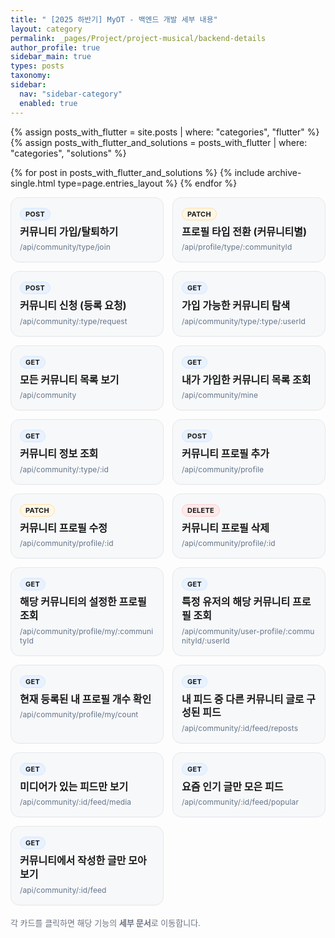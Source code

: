 ```yaml
---
title: " [2025 하반기] MyOT - 백엔드 개발 세부 내용"
layout: category
permalink: _pages/Project/project-musical/backend-details
author_profile: true
sidebar_main: true
types: posts
taxonomy:
sidebar:
  nav: "sidebar-category"
  enabled: true
---
```


{% assign posts_with_flutter = site.posts | where: "categories", "flutter" %}
{% assign posts_with_flutter_and_solutions = posts_with_flutter | where: "categories", "solutions" %}

{% for post in posts_with_flutter_and_solutions %}
  {% include archive-single.html type=page.entries_layout %}
{% endfor %}

<style>

#backend-detail {
  --bd-border: #e5e7eb;
  --bd-bg: rgba(245,246,248,.65);
  --bd-text-sub: #64748b;
  --bd-get: #e8f2ff;
  --bd-get-b: #d6e7ff;
  --bd-patch: #fff7e6;
  --bd-patch-b: #ffe0a8;
  --bd-del: #ffe9e9;
  --bd-del-b: #ffcdcd;
}

/* grid */
#backend-detail .feature-grid {
  display: grid;
  grid-template-columns: repeat(auto-fill, minmax(240px, 1fr));
  gap: 14px;
  margin-top: 8px;
}

/* card */
#backend-detail .feature-card {
  display: block;
  padding: 16px 14px;
  border-radius: 14px;
  border: 1px solid var(--bd-border);
  background: var(--bd-bg);
  box-shadow: 0 1px 0 rgba(0,0,0,.02);
  transition: transform .08s ease, box-shadow .12s ease, background .12s ease;
  text-decoration: none !important;
  color: inherit;
}
#backend-detail .feature-card:hover {
  transform: translateY(-2px);
  background: #fff;
  box-shadow: 0 6px 18px rgba(0,0,0,.07);
}

/* method badge */
#backend-detail .feature-kicker {
  display: inline-block;
  font-size: 11px;
  font-weight: 700;
  letter-spacing: .02em;
  padding: 2px 8px;
  border-radius: 999px;
  background: var(--bd-get);          /* 기본: GET */
  border: 1px solid var(--bd-get-b);
  margin-bottom: 8px;
}
#backend-detail .feature-kicker.alt {   /* PATCH */
  background: var(--bd-patch);
  border-color: var(--bd-patch-b);
}
#backend-detail .feature-kicker.danger { /* DELETE */
  background: var(--bd-del);
  border-color: var(--bd-del-b);
}

#backend-detail .feature-title {
  font-size: 16px;
  font-weight: 700;
  line-height: 1.35;
  margin-bottom: 6px;
}
#backend-detail .feature-sub {
  font-size: 12px;
  color: var(--bd-text-sub);
  letter-spacing: .01em;
  word-break: break-all;
}
#backend-detail .feature-note {
  margin-top: 18px;
  font-size: 13px;
  color: #6b7280;
}

/* 작은 화면 spacing 보정 */
@media (max-width: 420px) {
  #backend-detail .feature-card { padding: 14px 12px; }
  #backend-detail .feature-title { font-size: 15px; }
}

/* 다크모드(있다면) 살짝 톤다운 */
@media (prefers-color-scheme: dark) {
  #backend-detail {
    --bd-border: rgba(255,255,255,.12);
    --bd-bg: rgba(255,255,255,.04);
    --bd-text-sub: #9aa4b2;
  }
}
</style>

<div id="backend-detail">

<div class="feature-grid">
  <!-- 1 -->
  <a class="feature-card" href="/SKT/main-project/backend/join-leave/">
    <div class="feature-kicker">POST</div>
    <div class="feature-title">커뮤니티 가입/탈퇴하기</div>
    <div class="feature-sub">/api/community/type/join</div>
  </a>

  <!-- 2 -->
  <a class="feature-card" href="/SKT/main-project/backend/profile-switch/">
    <div class="feature-kicker alt">PATCH</div>
    <div class="feature-title">프로필 타입 전환 (커뮤니티별)</div>
    <div class="feature-sub">/api/profile/type/:communityId</div>
  </a>

  <!-- 3 -->
  <a class="feature-card" href="/SKT/main-project/backend/request/">
    <div class="feature-kicker">POST</div>
    <div class="feature-title">커뮤니티 신청 (등록 요청)</div>
    <div class="feature-sub">/api/community/:type/request</div>
  </a>

  <!-- 4 -->
  <a class="feature-card" href="/SKT/main-project/backend/discover/">
    <div class="feature-kicker">GET</div>
    <div class="feature-title">가입 가능한 커뮤니티 탐색</div>
    <div class="feature-sub">/api/community/type/:type/:userId</div>
  </a>

  <!-- 5 -->
  <a class="feature-card" href="/SKT/main-project/backend/all-list/">
    <div class="feature-kicker">GET</div>
    <div class="feature-title">모든 커뮤니티 목록 보기</div>
    <div class="feature-sub">/api/community</div>
  </a>

  <!-- 6 -->
  <a class="feature-card" href="/SKT/main-project/backend/my-list/">
    <div class="feature-kicker">GET</div>
    <div class="feature-title">내가 가입한 커뮤니티 목록 조회</div>
    <div class="feature-sub">/api/community/mine</div>
  </a>

  <!-- 7 -->
  <a class="feature-card" href="/SKT/main-project/backend/detail/">
    <div class="feature-kicker">GET</div>
    <div class="feature-title">커뮤니티 정보 조회</div>
    <div class="feature-sub">/api/community/:type/:id</div>
  </a>

  <!-- 8 -->
  <a class="feature-card" href="/SKT/main-project/backend/profile-create/">
    <div class="feature-kicker">POST</div>
    <div class="feature-title">커뮤니티 프로필 추가</div>
    <div class="feature-sub">/api/community/profile</div>
  </a>

  <!-- 9 -->
  <a class="feature-card" href="/SKT/main-project/backend/profile-update/">
    <div class="feature-kicker alt">PATCH</div>
    <div class="feature-title">커뮤니티 프로필 수정</div>
    <div class="feature-sub">/api/community/profile/:id</div>
  </a>

  <!-- 10 -->
  <a class="feature-card" href="/SKT/main-project/backend/profile-delete/">
    <div class="feature-kicker danger">DELETE</div>
    <div class="feature-title">커뮤니티 프로필 삭제</div>
    <div class="feature-sub">/api/community/profile/:id</div>
  </a>

  <!-- 11 -->
  <a class="feature-card" href="/SKT/main-project/backend/profile-by-community/">
    <div class="feature-kicker">GET</div>
    <div class="feature-title">해당 커뮤니티의 설정한 프로필 조회</div>
    <div class="feature-sub">/api/community/profile/my/:communityId</div>
  </a>

  <!-- 12 -->
  <a class="feature-card" href="/SKT/main-project/backend/profile-by-user/">
    <div class="feature-kicker">GET</div>
    <div class="feature-title">특정 유저의 해당 커뮤니티 프로필 조회</div>
    <div class="feature-sub">/api/community/user-profile/:communityId/:userId</div>
  </a>

  <!-- 13 -->
  <a class="feature-card" href="/SKT/main-project/backend/profile-count/">
    <div class="feature-kicker">GET</div>
    <div class="feature-title">현재 등록된 내 프로필 개수 확인</div>
    <div class="feature-sub">/api/community/profile/my/count</div>
  </a>

  <!-- 14 -->
  <a class="feature-card" href="/SKT/main-project/backend/feed-reposts/">
    <div class="feature-kicker">GET</div>
    <div class="feature-title">내 피드 중 다른 커뮤니티 글로 구성된 피드</div>
    <div class="feature-sub">/api/community/:id/feed/reposts</div>
  </a>

  <!-- 15 -->
  <a class="feature-card" href="/SKT/main-project/backend/feed-media/">
    <div class="feature-kicker">GET</div>
    <div class="feature-title">미디어가 있는 피드만 보기</div>
    <div class="feature-sub">/api/community/:id/feed/media</div>
  </a>

  <!-- 16 -->
  <a class="feature-card" href="/SKT/main-project/backend/feed-popular/">
    <div class="feature-kicker">GET</div>
    <div class="feature-title">요즘 인기 글만 모은 피드</div>
    <div class="feature-sub">/api/community/:id/feed/popular</div>
  </a>

  <!-- 17 -->
  <a class="feature-card" href="/SKT/main-project/backend/feed-all/">
    <div class="feature-kicker">GET</div>
    <div class="feature-title">커뮤니티에서 작성한 글만 모아보기</div>
    <div class="feature-sub">/api/community/:id/feed</div>
  </a>
</div>

<p class="feature-note">
  각 카드를 클릭하면 해당 기능의 <b>세부 문서</b>로 이동합니다. 
</p>

</div>
